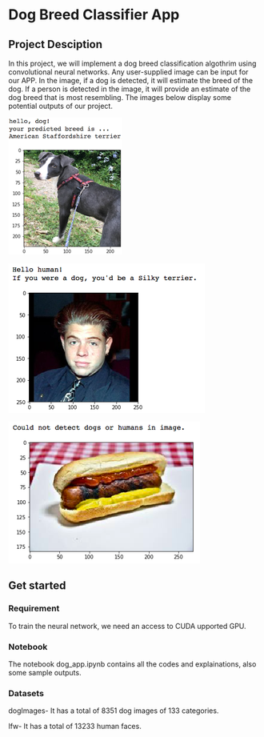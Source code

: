 # Dog Breed Classifier App

## Project Desciption
  In this project, we will implement a dog breed classification algothrim using convolutional neural networks. Any user-supplied image can be input for our APP. In the image, if a dog is detected, it will estimate the breed of the dog. If a person is detected in the image, it will provide an estimate of the dog breed that is most resembling. The images below display some potential outputs of our project.

![image](http://github.com/Rui0304/dog_breed_classification/raw/master/dog_project_final/images/sample_dog_output.png)
  
![image](http://github.com/Rui0304/dog_breed_classification/raw/master/dog_project_final/images/screen_human.png)

![image](http://github.com/Rui0304/dog_breed_classification/raw/master/dog_project_final/images/screen_hotdog.png)

## Get started

### Requirement
To train the neural network, we need an access to CUDA upported GPU.
### Notebook
The notebook dog_app.ipynb contains all the codes and explainations, also some sample outputs.

### Datasets
dogImages- It has a total of 8351 dog images of 133 categories.

lfw- It has a total of 13233 human faces.
